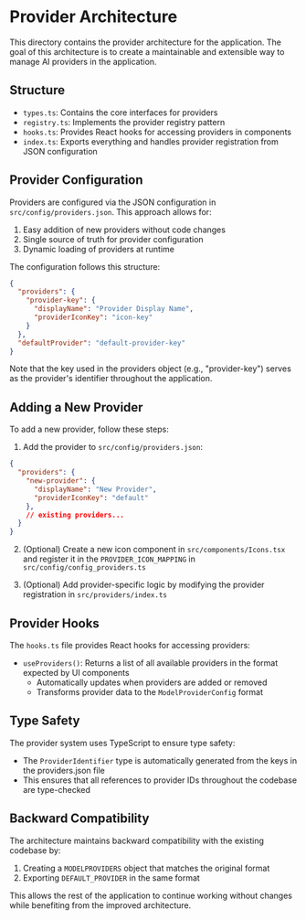 # Provider Architecture

This directory contains the provider architecture for the application. The goal of this architecture is to create a maintainable and extensible way to manage AI providers in the application.

## Structure

- `types.ts`: Contains the core interfaces for providers
- `registry.ts`: Implements the provider registry pattern
- `hooks.ts`: Provides React hooks for accessing providers in components
- `index.ts`: Exports everything and handles provider registration from JSON configuration

## Provider Configuration

Providers are configured via the JSON configuration in `src/config/providers.json`. This approach allows for:

1. Easy addition of new providers without code changes
2. Single source of truth for provider configuration
3. Dynamic loading of providers at runtime

The configuration follows this structure:

```json
{
  "providers": {
    "provider-key": {
      "displayName": "Provider Display Name",
      "providerIconKey": "icon-key"
    }
  },
  "defaultProvider": "default-provider-key"
}
```

Note that the key used in the providers object (e.g., "provider-key") serves as the provider's identifier throughout the application.

## Adding a New Provider

To add a new provider, follow these steps:

1. Add the provider to `src/config/providers.json`:

```json
{
  "providers": {
    "new-provider": {
      "displayName": "New Provider",
      "providerIconKey": "default"
    },
    // existing providers...
  }
}
```

2. (Optional) Create a new icon component in `src/components/Icons.tsx` and register it in the `PROVIDER_ICON_MAPPING` in `src/config/config_providers.ts`

3. (Optional) Add provider-specific logic by modifying the provider registration in `src/providers/index.ts`

## Provider Hooks

The `hooks.ts` file provides React hooks for accessing providers:

- `useProviders()`: Returns a list of all available providers in the format expected by UI components
  - Automatically updates when providers are added or removed
  - Transforms provider data to the `ModelProviderConfig` format

## Type Safety

The provider system uses TypeScript to ensure type safety:

- The `ProviderIdentifier` type is automatically generated from the keys in the providers.json file
- This ensures that all references to provider IDs throughout the codebase are type-checked

## Backward Compatibility

The architecture maintains backward compatibility with the existing codebase by:

1. Creating a `MODELPROVIDERS` object that matches the original format
2. Exporting `DEFAULT_PROVIDER` in the same format

This allows the rest of the application to continue working without changes while benefiting from the improved architecture.